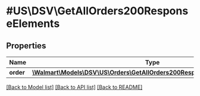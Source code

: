 # #US\DSV\GetAllOrders200ResponseElements

## Properties

Name | Type | Description | Notes
------------ | ------------- | ------------- | -------------
**order** | [**\Walmart\Models\DSV\US\Orders\GetAllOrders200ResponseElementsOrderInner[]**](GetAllOrders200ResponseElementsOrderInner.md) |  | [optional]


[[Back to Model list]](../) [[Back to API list]](../../Api/US/DSV) [[Back to README]](../../README.md)
